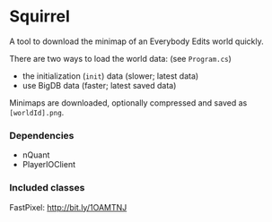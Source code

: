 # Squirrel
A tool to download the minimap of an Everybody Edits world quickly.

There are two ways to load the world data: (see `Program.cs`)
- the initialization (`init`) data (slower; latest data)
- use BigDB data (faster; latest saved data)
 
Minimaps are downloaded, optionally compressed and saved as `[worldId].png`.

### Dependencies
- nQuant
- PlayerIOClient

### Included classes
FastPixel: http://bit.ly/1OAMTNJ
